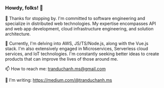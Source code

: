 ### Howdy, folks! 👋

🌱 Thanks for stopping by. I'm committed to software engineering and specialize in distributed web technologies. My expertise encompasses API and web app development, cloud infrastructure engineering, and solution architecture.

💬 Currently, I'm delving into AWS, JS/TS/Node.js, along with the Vue.js stack. I'm also extensively engaged in Microservices, Serverless cloud services, and IoT technologies. I'm constantly seeking better ideas to create products that can improve the lives of those around me.

📫 How to reach me: tranduchanh.ms@gmail.com

:pencil: I'm writing: https://medium.com/@tranduchanh.ms
